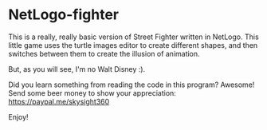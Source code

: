 # NetLogo-fighter
This is a really, really basic version of Street Fighter written in NetLogo.  This little game uses the turtle images editor to create different shapes,
and then switches between them to create the illusion of animation.  

But, as you will see, I'm no Walt Disney :).

Did you learn something from reading the code in this program? Awesome! Send some beer money to show your appreciation: https://paypal.me/skysight360

Enjoy!
